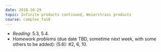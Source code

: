 ```yaml
---
date: 2018-10-29
topic: Infinite products continued, Weierstrass products
course: complex_fa18
---
```


- *Reading*: 5.3, 5.4.
- *Homework problems* (due date TBD, sometime next week, with some others to be added): (5.6): #2, 6, 10.
